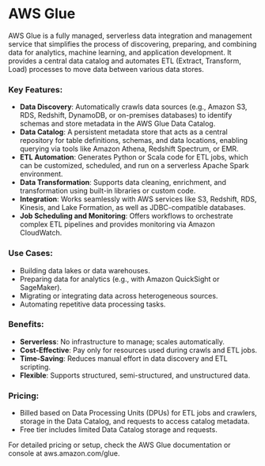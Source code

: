 # AWS Glue

AWS Glue is a fully managed, serverless data integration and management service that simplifies the process of discovering, preparing, and combining data for analytics, machine learning, and application development. It provides a central data catalog and automates ETL (Extract, Transform, Load) processes to move data between various data stores.

### Key Features:
- **Data Discovery**: Automatically crawls data sources (e.g., Amazon S3, RDS, Redshift, DynamoDB, or on-premises databases) to identify schemas and store metadata in the AWS Glue Data Catalog.
- **Data Catalog**: A persistent metadata store that acts as a central repository for table definitions, schemas, and data locations, enabling querying via tools like Amazon Athena, Redshift Spectrum, or EMR.
- **ETL Automation**: Generates Python or Scala code for ETL jobs, which can be customized, scheduled, and run on a serverless Apache Spark environment.
- **Data Transformation**: Supports data cleaning, enrichment, and transformation using built-in libraries or custom code.
- **Integration**: Works seamlessly with AWS services like S3, Redshift, RDS, Kinesis, and Lake Formation, as well as JDBC-compatible databases.
- **Job Scheduling and Monitoring**: Offers workflows to orchestrate complex ETL pipelines and provides monitoring via Amazon CloudWatch.

### Use Cases:
- Building data lakes or data warehouses.
- Preparing data for analytics (e.g., with Amazon QuickSight or SageMaker).
- Migrating or integrating data across heterogeneous sources.
- Automating repetitive data processing tasks.

### Benefits:
- **Serverless**: No infrastructure to manage; scales automatically.
- **Cost-Effective**: Pay only for resources used during crawls and ETL jobs.
- **Time-Saving**: Reduces manual effort in data discovery and ETL scripting.
- **Flexible**: Supports structured, semi-structured, and unstructured data.

### Pricing:
- Billed based on Data Processing Units (DPUs) for ETL jobs and crawlers, storage in the Data Catalog, and requests to access catalog metadata.
- Free tier includes limited Data Catalog storage and requests.

For detailed pricing or setup, check the AWS Glue documentation or console at aws.amazon.com/glue.
